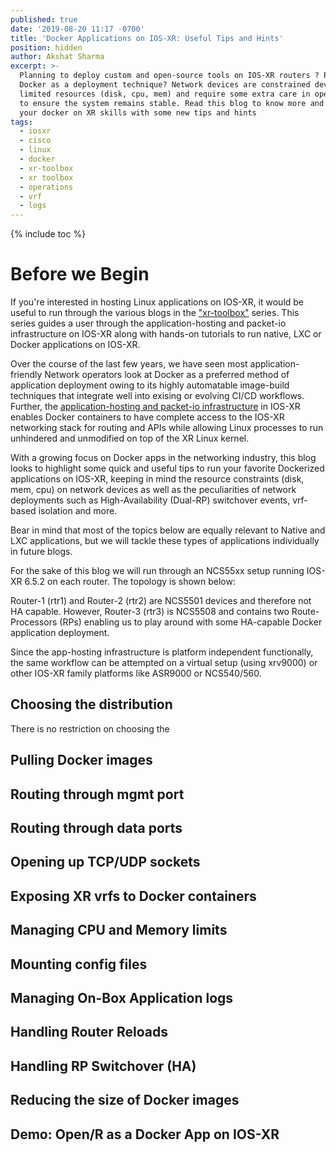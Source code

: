```yaml
---
published: true
date: '2019-08-20 11:17 -0700'
title: 'Docker Applications on IOS-XR: Useful Tips and Hints'
position: hidden
author: Akshat Sharma
excerpt: >-
  Planning to deploy custom and open-source tools on IOS-XR routers ? Prefer
  Docker as a deployment technique? Network devices are constrained devices with
  limited resources (disk, cpu, mem) and require some extra care in operations
  to ensure the system remains stable. Read this blog to know more and up-level
  your docker on XR skills with some new tips and hints
tags:
  - iosxr
  - cisco
  - linux
  - docker
  - xr-toolbox
  - xr toolbox
  - operations
  - vrf
  - logs
---
```

{% include toc %}

# Before we Begin

If you're interested in hosting Linux applications on IOS-XR, it would be useful to run through the various blogs in the ["xr-toolbox"]({{site.url}}/application-hosting/tags/#xr-toolbox) series. This series guides a user through the application-hosting and packet-io infrastructure on IOS-XR along with hands-on tutorials to run native, LXC or Docker applications on IOS-XR.

Over the course of the last few years, we have seen most application-friendly Network operators look at Docker as a preferred method of application deployment owing to its highly automatable image-build techniques that integrate well into exising or evolving CI/CD workflows.
Further, the [application-hosting and packet-io infrastructure]({{site.url}}/application-hosting/blogs/2019-08-19-application-hosting-and-packet-io-on-ios-xr-a-deep-dive/) in IOS-XR enables Docker containers to have complete access to the IOS-XR networking stack for routing and APIs while allowing Linux processes to run unhindered and unmodified on top of the XR Linux kernel.

With a growing focus on Docker apps in the networking industry, this blog looks to highlight some quick and useful tips to run your favorite Dockerized applications on IOS-XR, keeping in mind the resource constraints (disk, mem, cpu) on network devices as well as the peculiarities of network deployments such as High-Availability (Dual-RP) switchover events, vrf-based isolation and more.

Bear in mind that most of the topics below are equally relevant to Native and LXC applications, but we will tackle these types of applications individually in future blogs.

For the sake of this blog we will run through an NCS55xx setup running IOS-XR 6.5.2 on each router. The topology is shown below:

Router-1 (rtr1) and Router-2 (rtr2) are NCS5501 devices and therefore not HA capable. However, Router-3 (rtr3) is NCS5508 and contains two Route-Processors (RPs) enabling us to play around with some HA-capable Docker application deployment.

Since the app-hosting infrastructure is platform independent functionally, the same workflow can be attempted on a virtual setup (using xrv9000) or other IOS-XR family platforms like ASR9000 or NCS540/560. 

## Choosing the distribution

There is no restriction on choosing the 

## Pulling Docker images 

## Routing through mgmt port

## Routing through data ports

## Opening up TCP/UDP sockets

## Exposing XR vrfs to Docker containers

## Managing CPU and Memory limits

## Mounting config files

## Managing On-Box Application logs

## Handling Router Reloads

## Handling RP Switchover (HA)

## Reducing the size of Docker images

## Demo: Open/R as a Docker App on IOS-XR


